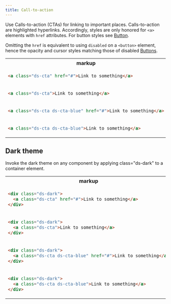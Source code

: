 ```yaml
---
title: Call-to-action
---
```


Use Calls-to-action (CTAs) for linking to important places. Calls-to-action are highlighted hyperlinks. Accordingly, styles are only honored for `<a>` elements with `href` attributes. For button styles see [Button]({{site.basedir}}/components/button).

Omitting the `href` is equivalent to using `disabled` on a `<button>` element, hence the opacity and cursor styles matching those of disabled [Buttons]({{site.basedir}}/components/button).

<table class="site-table" style="table-layout: fixed">
  <tr>
    <th>markup</th>
    <th>demo</th>
  </tr>
  <tr>
    <td>

```html
<a class="ds-cta" href="#">Link to something</a>
```

</td>
<td>
<div class="ds-scope">
  <a class="ds-cta" href="#">Link to something</a>
</div>
</td>
  </tr>
  <tr>
    <td>

```html
<a class="ds-cta">Link to something</a>
```

</td>
<td>
<div class="ds-scope">
  <a class="ds-cta">Link to something</a>
</div>
</td>
  </tr>
  <tr>
    <td>

```html
<a class="ds-cta ds-cta-blue" href="#">Link to something</a>
```

</td>
<td>
<div class="ds-scope">
  <a class="ds-cta ds-cta-blue" href="#">Link to something</a>
</div>
</td>
  </tr>
  <tr>
    <td>

```html
<a class="ds-cta ds-cta-blue">Link to something</a>
```

</td>
<td>
<div class="ds-scope">
  <a class="ds-cta ds-cta-blue">Link to something</a>
</div>
</td>
  </tr>
</table>

## Dark theme

Invoke the dark theme on any component by applying class="ds-dark" to a container element.

<table class="site-table" style="table-layout: fixed">
  <tr>
    <th>markup</th>
    <th>demo</th>
  </tr>
  <tr>
    <td>

```html
<div class="ds-dark">
  <a class="ds-cta" href="#">Link to something</a>
</div>
```

</td>
<td>
  <div class="ds-scope">
    <div class="ds-dark" style="padding: 1rem">
      <a class="ds-cta" href="#">Link to something</a>
    </div>
  </div>
</td>
  </tr>
  <tr>
    <td>

```html
<div class="ds-dark">
  <a class="ds-cta">Link to something</a>
</div>
```

</td>
<td>
  <div class="ds-scope">
    <div class="ds-dark" style="padding: 1rem">
      <a class="ds-cta">Link to something</a>
    </div>
  </div>
</td>
  </tr>
  <tr>
    <td>

```html
<div class="ds-dark">
  <a class="ds-cta ds-cta-blue" href="#">Link to something</a>
</div>
```

</td>
<td>
  <div class="ds-scope">
    <div class="ds-dark" style="padding: 1rem">
      <a class="ds-cta ds-cta-blue" href="#">Link to something</a>
    </div>
  </div>
</td>
  </tr>
  <tr>
    <td>

```html
<div class="ds-dark">
  <a class="ds-cta ds-cta-blue">Link to something</a>
</div>
```

</td>
<td>
  <div class="ds-scope">
    <div class="ds-dark" style="padding: 1rem">
      <a class="ds-cta ds-cta-blue">Link to something</a>
    </div>
  </div>
</td>
  </tr>
</table>